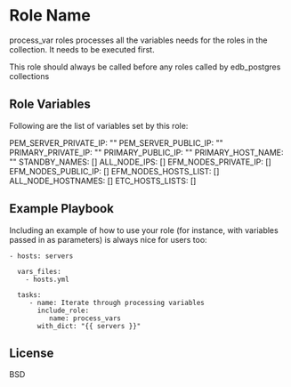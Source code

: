 Role Name
=========

process_var roles processes all the variables needs for the roles in the collection. It needs to be executed first.

This role should always be called before any roles called by edb_postgres collections

Role Variables
--------------

Following are the list of variables set by this role:

PEM_SERVER_PRIVATE_IP: ""
PEM_SERVER_PUBLIC_IP: ""
PRIMARY_PRIVATE_IP: ""
PRIMARY_PUBLIC_IP: ""
PRIMARY_HOST_NAME: ""
STANDBY_NAMES: []
ALL_NODE_IPS: []
EFM_NODES_PRIVATE_IP: []
EFM_NODES_PUBLIC_IP: []
EFM_NODES_HOSTS_LIST: []
ALL_NODE_HOSTNAMES: []
ETC_HOSTS_LISTS: []


Example Playbook
----------------

Including an example of how to use your role (for instance, with variables passed in as parameters) is always nice for users too:

    - hosts: servers
      
      vars_files:
        - hosts.yml

      tasks:
         - name: Iterate through processing variables
           include_role:
              name: process_vars
           with_dict: "{{ servers }}"

License
-------

BSD

